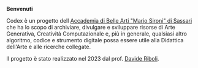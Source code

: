 __Benvenuti__

Codex è un progetto dell [Accademia di Belle Arti "Mario Sironi" di Sassari](http://accademiasironi.it) che ha lo scopo di archiviare, divulgare e sviluppare risorse di Arte Generativa, Creatività Computazionale e, più in generale, qualsiasi altro algoritmo, codice e strumento digitale possa essere utile alla Didattica dell'Arte e alle ricerche collegate.

Il progetto è stato realizzato nel 2023 dal prof. [Davide Riboli](https://github.com/davideriboli).
